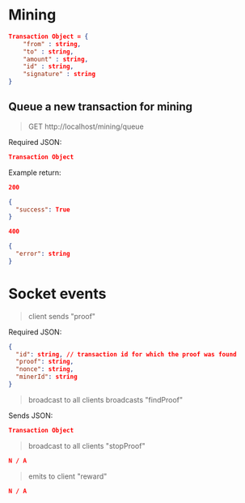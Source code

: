 # Mining

```json
Transaction Object = {
    "from" : string,
    "to" : string,
    "amount" : string,
    "id" : string,
    "signature" : string
}

```

## Queue a new transaction for mining

> GET http://localhost/mining/queue

Required JSON:

```json
Transaction Object
```

Example return:

```json
200

{
  "success": True
}
```

```json
400

{
  "error": string
}
```

# Socket events

> client sends "proof"

Required JSON:

```json
{
  "id": string, // transaction id for which the proof was found
  "proof": string,
  "nonce": string,
  "minerId": string
}
```

> broadcast to all clients broadcasts "findProof"

Sends JSON:

```json
Transaction Object
```

> broadcast to all clients "stopProof"

```json
N / A
```

> emits to client "reward"

```json
N / A
```
